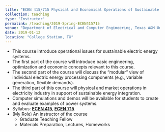 ```yaml
---
title: "ECEN 415/715 Physical and Economical Operations of Sustainable Energy Systems, Spring 2019"
collection: teaching
type: "Instructor"
permalink: /teaching/2019-Spring-ECEN415715
venue: "Department of Electrical and Computer Engineering, Texas A&M University"
date: 2019-01-12
location: "College Station, TX"
---
```


- This course introduce operational issues for sustainable electric energy systems.
- The first part of the course will introduce basic engineering, optimization and economic concepts relevant to this course. 
- The second part of the course will discuss the “modular” view of individual electric energy processing components (e.g., variable generation, flexible demands).
- The third part of this course will physical and market operations in electricity industry in support of sustainable energy integration.
- Computer simulations and demos will be available for students to create and evaluate examples of power systems. 
- Syllabus: [<b>ECEN 415</b>](http://xb00dx.github.io/files/Spring2019_ECEN415.pdf), [<b>ECEN 715</b>](http://xb00dx.github.io/files/Spring2019_ECEN715.pdf).
- (My Role) An instructor of the course 
	- Graduate Teaching Fellow
	- Materials Preparation, Lectures, Homeworks 


